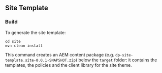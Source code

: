## Site Template

### Build

To generate the site template:

```
cd site
mvn clean install
```

This command creates an AEM content package (e.g. `dp-site-template.site-0.0.1-SNAPSHOT.zip`) below the `target` folder: it contains the templates, the policies and the client library for the site theme.

